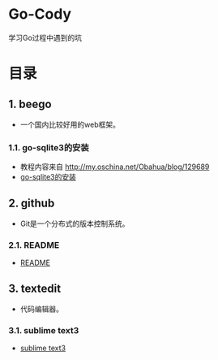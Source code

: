 # Go-Cody
学习Go过程中遇到的坑

# 目录
## 1. beego
* 一个国内比较好用的web框架。  

### 1.1. go-sqlite3的安装
* 教程内容来自 http://my.oschina.net/Obahua/blog/129689  
* [go-sqlite3的安装](https://github.com/CodyGuo/Go-Cody/blob/master/beego/sqlite3/README.md "go-sqlite3的安装")  

## 2. github 
* Git是一个分布式的版本控制系统。  

### 2.1. README
* [README](https://github.com/CodyGuo/Go-Cody/blob/master/github/README/README.md "README")  

## 3. textedit 
* 代码编辑器。  

### 3.1. sublime text3
* [sublime text3](https://github.com/CodyGuo/Go-Cody/blob/master/textedit/sublime%20text3/README.md "sublime text3")   
